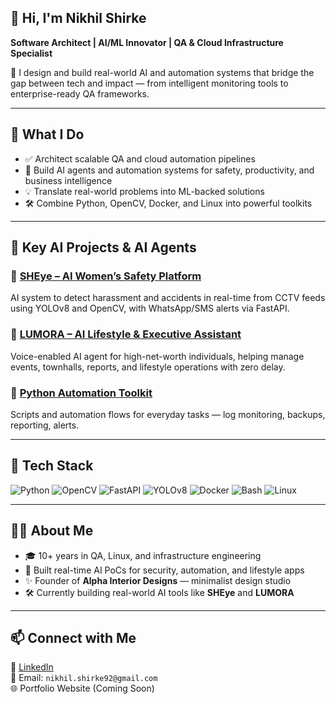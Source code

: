 ## 👋 Hi, I'm Nikhil Shirke

**Software Architect | AI/ML Innovator | QA & Cloud Infrastructure Specialist**

🔧 I design and build real-world AI and automation systems that bridge the gap between tech and impact — from intelligent monitoring tools to enterprise-ready QA frameworks.

---

## 🚀 What I Do

- ✅ Architect scalable QA and cloud automation pipelines  
- 🎯 Build AI agents and automation systems for safety, productivity, and business intelligence  
- 💡 Translate real-world problems into ML-backed solutions  
- 🛠️ Combine Python, OpenCV, Docker, and Linux into powerful toolkits  

---

## 🧠 Key AI Projects & AI Agents

### 🔐 [SHEye – AI Women’s Safety Platform](https://github.com/nikhilshirke/SHEye)
AI system to detect harassment and accidents in real-time from CCTV feeds using YOLOv8 and OpenCV, with WhatsApp/SMS alerts via FastAPI.

### 🧭 [LUMORA – AI Lifestyle & Executive Assistant](https://github.com/nikhilshirke/LUMORA)
Voice-enabled AI agent for high-net-worth individuals, helping manage events, townhalls, reports, and lifestyle operations with zero delay.

### 🤖 [Python Automation Toolkit](https://github.com/nikhilshirke/python-automation)
Scripts and automation flows for everyday tasks — log monitoring, backups, reporting, alerts.

---

## 🧰 Tech Stack

![Python](https://img.shields.io/badge/Python-3776AB?style=flat&logo=python&logoColor=white)
![OpenCV](https://img.shields.io/badge/OpenCV-5C3EE8?style=flat&logo=opencv&logoColor=white)
![FastAPI](https://img.shields.io/badge/FastAPI-009688?style=flat&logo=fastapi&logoColor=white)
![YOLOv8](https://img.shields.io/badge/YOLOv8-FFAA00?style=flat&logo=github&logoColor=black)
![Docker](https://img.shields.io/badge/Docker-2496ED?style=flat&logo=docker&logoColor=white)
![Bash](https://img.shields.io/badge/Bash-121011?style=flat&logo=gnubash&logoColor=white)
![Linux](https://img.shields.io/badge/Linux-FCC624?style=flat&logo=linux&logoColor=black)

---

## 🧑‍💼 About Me

- 🎓 10+ years in QA, Linux, and infrastructure engineering  
- 🧪 Built real-time AI PoCs for security, automation, and lifestyle apps  
- ✨ Founder of **Alpha Interior Designs** — minimalist design studio  
- 🛠️ Currently building real-world AI tools like **SHEye** and **LUMORA**

---

## 📫 Connect with Me

🔗 [LinkedIn](https://www.linkedin.com/in/nikhil-shirke-079221145)  
📧 Email: `nikhil.shirke92@gmail.com`  
🌐 Portfolio Website (Coming Soon)

